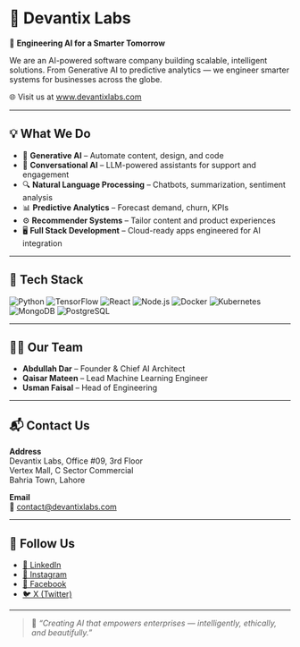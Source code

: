 # 👾 Devantix Labs

🚀 **Engineering AI for a Smarter Tomorrow**

We are an AI-powered software company building scalable, intelligent solutions. From Generative AI to predictive analytics — we engineer smarter systems for businesses across the globe.

🌐 Visit us at <a href="https://www.devantixlabs.com" target="_blank">www.devantixlabs.com</a>

---

## 💡 What We Do

- 🧠 <strong>Generative AI</strong> – Automate content, design, and code  
- 💬 <strong>Conversational AI</strong> – LLM-powered assistants for support and engagement  
- 🔍 <strong>Natural Language Processing</strong> – Chatbots, summarization, sentiment analysis  
- 📊 <strong>Predictive Analytics</strong> – Forecast demand, churn, KPIs  
- ⚙️ <strong>Recommender Systems</strong> – Tailor content and product experiences  
- 🖥 <strong>Full Stack Development</strong> – Cloud-ready apps engineered for AI integration  

---

## 🧰 Tech Stack

![Python](https://img.shields.io/badge/Python-3776AB?style=flat&logo=python&logoColor=white)
![TensorFlow](https://img.shields.io/badge/TensorFlow-FF6F00?style=flat&logo=tensorflow&logoColor=white)
![React](https://img.shields.io/badge/React-61DAFB?style=flat&logo=react&logoColor=black)
![Node.js](https://img.shields.io/badge/Node.js-339933?style=flat&logo=nodedotjs&logoColor=white)
![Docker](https://img.shields.io/badge/Docker-2496ED?style=flat&logo=docker&logoColor=white)
![Kubernetes](https://img.shields.io/badge/Kubernetes-326CE5?style=flat&logo=kubernetes&logoColor=white)
![MongoDB](https://img.shields.io/badge/MongoDB-47A248?style=flat&logo=mongodb&logoColor=white)
![PostgreSQL](https://img.shields.io/badge/PostgreSQL-336791?style=flat&logo=postgresql&logoColor=white)

---

## 🧑‍💼 Our Team

- <strong>Abdullah Dar</strong> – Founder & Chief AI Architect  
- <strong>Qaisar Mateen</strong> – Lead Machine Learning Engineer  
- <strong>Usman Faisal</strong> – Head of Engineering  

---

## 📬 Contact Us

**Address**  
Devantix Labs, Office #09, 3rd Floor  
Vertex Mall, C Sector Commercial  
Bahria Town, Lahore

**Email**  
📧 <a href="mailto:contact@devantixlabs.com" target="_blank">contact@devantixlabs.com</a>

---

## 📱 Follow Us

- <a href="https://www.linkedin.com/company/devantixlabs" target="_blank">🔗 LinkedIn</a>  
- <a href="https://www.instagram.com/devantixlabs" target="_blank">📸 Instagram</a>  
- <a href="https://www.facebook.com/devantixlabs" target="_blank">📘 Facebook</a>  
- <a href="https://x.com/devantixlabs" target="_blank">🐦 X (Twitter)</a>

---

> 🧠 <em>“Creating AI that empowers enterprises — intelligently, ethically, and beautifully.”</em>


